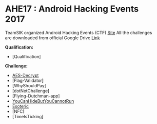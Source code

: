 # AHE17 : Android Hacking Events 2017
TeamSIK organized Android Hacking Events (CTF) [Site](https://team-sik.org/ahe17-overview/)
All the challenges are downloaded from official Google Drive [Link](https://drive.google.com/drive/folders/0B2XIcd5M5qKubUNIVlUxUFhwYWs)

**Qualification:**
 * [Qualification]

**Challenge:**
 * [AES-Decrypt](AES-Decrypt)
 * [Flag-Validator]
 * [WhyShouldPay]
 * [dotNetChallenge]
 * [Flying-Dutchman-app]
 * [YouCanHideButYouCannotRun](YouCanHideButYouCannotRun)
 * [Esoteric](Esoteric)
 * [NFC]
 * [TimeIsTicking]
